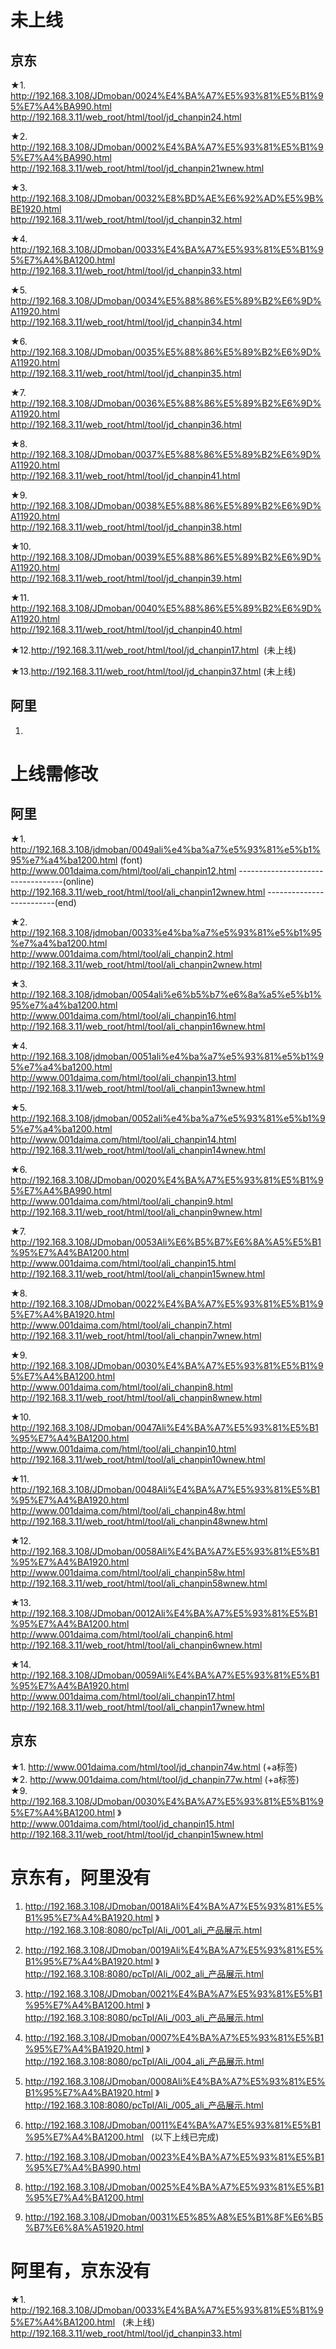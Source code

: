 # 未上线
## 京东
★1. http://192.168.3.108/JDmoban/0024%E4%BA%A7%E5%93%81%E5%B1%95%E7%A4%BA990.html   
http://192.168.3.11/web_root/html/tool/jd_chanpin24.html

★2. http://192.168.3.108/JDmoban/0002%E4%BA%A7%E5%93%81%E5%B1%95%E7%A4%BA990.html  
http://192.168.3.11/web_root/html/tool/jd_chanpin21wnew.html

★3. http://192.168.3.108/JDmoban/0032%E8%BD%AE%E6%92%AD%E5%9B%BE1920.html  
http://192.168.3.11/web_root/html/tool/jd_chanpin32.html

★4. http://192.168.3.108/JDmoban/0033%E4%BA%A7%E5%93%81%E5%B1%95%E7%A4%BA1200.html  
http://192.168.3.11/web_root/html/tool/jd_chanpin33.html

★5. http://192.168.3.108/JDmoban/0034%E5%88%86%E5%89%B2%E6%9D%A11920.html  
http://192.168.3.11/web_root/html/tool/jd_chanpin34.html

★6. http://192.168.3.108/JDmoban/0035%E5%88%86%E5%89%B2%E6%9D%A11920.html  
http://192.168.3.11/web_root/html/tool/jd_chanpin35.html

★7. http://192.168.3.108/JDmoban/0036%E5%88%86%E5%89%B2%E6%9D%A11920.html  
http://192.168.3.11/web_root/html/tool/jd_chanpin36.html

★8. http://192.168.3.108/JDmoban/0037%E5%88%86%E5%89%B2%E6%9D%A11920.html  
http://192.168.3.11/web_root/html/tool/jd_chanpin41.html

★9. http://192.168.3.108/JDmoban/0038%E5%88%86%E5%89%B2%E6%9D%A11920.html  
http://192.168.3.11/web_root/html/tool/jd_chanpin38.html  


★10. http://192.168.3.108/JDmoban/0039%E5%88%86%E5%89%B2%E6%9D%A11920.html  
http://192.168.3.11/web_root/html/tool/jd_chanpin39.html

★11. http://192.168.3.108/JDmoban/0040%E5%88%86%E5%89%B2%E6%9D%A11920.html  
http://192.168.3.11/web_root/html/tool/jd_chanpin40.html  

★12.http://192.168.3.11/web_root/html/tool/jd_chanpin17.html  (未上线)

★13.http://192.168.3.11/web_root/html/tool/jd_chanpin37.html  (未上线)

## 阿里
1. 



# 上线需修改
## 阿里
★1. http://192.168.3.108/jdmoban/0049ali%e4%ba%a7%e5%93%81%e5%b1%95%e7%a4%ba1200.html (font)   http://www.001daima.com/html/tool/ali_chanpin12.html ----------------------------------(online)
http://192.168.3.11/web_root/html/tool/ali_chanpin12wnew.html -------------------------(end)

★2. http://192.168.3.108/jdmoban/0033%e4%ba%a7%e5%93%81%e5%b1%95%e7%a4%ba1200.html   http://www.001daima.com/html/tool/ali_chanpin2.html  
http://192.168.3.11/web_root/html/tool/ali_chanpin2wnew.html

★3. http://192.168.3.108/jdmoban/0054ali%e6%b5%b7%e6%8a%a5%e5%b1%95%e7%a4%ba1200.html   http://www.001daima.com/html/tool/ali_chanpin16.html  
http://192.168.3.11/web_root/html/tool/ali_chanpin16wnew.html

★4. http://192.168.3.108/jdmoban/0051ali%e4%ba%a7%e5%93%81%e5%b1%95%e7%a4%ba1200.html http://www.001daima.com/html/tool/ali_chanpin13.html  
http://192.168.3.11/web_root/html/tool/ali_chanpin13wnew.html

★5. http://192.168.3.108/jdmoban/0052ali%e4%ba%a7%e5%93%81%e5%b1%95%e7%a4%ba1200.html   http://www.001daima.com/html/tool/ali_chanpin14.html  
http://192.168.3.11/web_root/html/tool/ali_chanpin14wnew.html

★6. http://192.168.3.108/JDmoban/0020%E4%BA%A7%E5%93%81%E5%B1%95%E7%A4%BA990.html     http://www.001daima.com/html/tool/ali_chanpin9.html  
http://192.168.3.11/web_root/html/tool/ali_chanpin9wnew.html

★7. http://192.168.3.108/JDmoban/0053Ali%E6%B5%B7%E6%8A%A5%E5%B1%95%E7%A4%BA1200.html   http://www.001daima.com/html/tool/ali_chanpin15.html  
http://192.168.3.11/web_root/html/tool/ali_chanpin15wnew.html  

★8. http://192.168.3.108/JDmoban/0022%E4%BA%A7%E5%93%81%E5%B1%95%E7%A4%BA1920.html     http://www.001daima.com/html/tool/ali_chanpin7.html   
http://192.168.3.11/web_root/html/tool/ali_chanpin7wnew.html

★9. http://192.168.3.108/JDmoban/0030%E4%BA%A7%E5%93%81%E5%B1%95%E7%A4%BA1200.html       http://www.001daima.com/html/tool/ali_chanpin8.html  
http://192.168.3.11/web_root/html/tool/ali_chanpin8wnew.html

★10. http://192.168.3.108/JDmoban/0047Ali%E4%BA%A7%E5%93%81%E5%B1%95%E7%A4%BA1200.html       http://www.001daima.com/html/tool/ali_chanpin10.html  
http://192.168.3.11/web_root/html/tool/ali_chanpin10wnew.html

★11. http://192.168.3.108/JDmoban/0048Ali%E4%BA%A7%E5%93%81%E5%B1%95%E7%A4%BA1920.html       http://www.001daima.com/html/tool/ali_chanpin48w.html  
http://192.168.3.11/web_root/html/tool/ali_chanpin48wnew.html

★12. http://192.168.3.108/JDmoban/0058Ali%E4%BA%A7%E5%93%81%E5%B1%95%E7%A4%BA1920.html     http://www.001daima.com/html/tool/ali_chanpin58w.html  
http://192.168.3.11/web_root/html/tool/ali_chanpin58wnew.html

★13. http://192.168.3.108/JDmoban/0012Ali%E4%BA%A7%E5%93%81%E5%B1%95%E7%A4%BA1200.html       http://www.001daima.com/html/tool/ali_chanpin6.html    
http://192.168.3.11/web_root/html/tool/ali_chanpin6wnew.html

★14. http://192.168.3.108/JDmoban/0059Ali%E4%BA%A7%E5%93%81%E5%B1%95%E7%A4%BA1920.html       http://www.001daima.com/html/tool/ali_chanpin17.html   
http://192.168.3.11/web_root/html/tool/ali_chanpin17wnew.html


## 京东
★1. http://www.001daima.com/html/tool/jd_chanpin74w.html  (+a标签)   
★2. http://www.001daima.com/html/tool/jd_chanpin77w.html  (+a标签)   
★9. http://192.168.3.108/JDmoban/0030%E4%BA%A7%E5%93%81%E5%B1%95%E7%A4%BA1200.html       》   http://www.001daima.com/html/tool/jd_chanpin15.html  
http://192.168.3.11/web_root/html/tool/jd_chanpin15wnew.html

# 京东有，阿里没有
1. http://192.168.3.108/JDmoban/0018Ali%E4%BA%A7%E5%93%81%E5%B1%95%E7%A4%BA1920.html    》   http://192.168.3.108:8080/pcTpl/Ali_/001_ali_产品展示.html
2. http://192.168.3.108/JDmoban/0019Ali%E4%BA%A7%E5%93%81%E5%B1%95%E7%A4%BA1920.html    》   http://192.168.3.108:8080/pcTpl/Ali_/002_ali_产品展示.html
3. http://192.168.3.108/JDmoban/0021%E4%BA%A7%E5%93%81%E5%B1%95%E7%A4%BA1200.html       》   http://192.168.3.108:8080/pcTpl/Ali_/003_ali_产品展示.html
4. http://192.168.3.108/JDmoban/0007%E4%BA%A7%E5%93%81%E5%B1%95%E7%A4%BA1920.html       》   http://192.168.3.108:8080/pcTpl/Ali_/004_ali_产品展示.html
5. http://192.168.3.108/JDmoban/0008Ali%E4%BA%A7%E5%93%81%E5%B1%95%E7%A4%BA1920.html    》   http://192.168.3.108:8080/pcTpl/Ali_/005_ali_产品展示.html  


6. http://192.168.3.108/JDmoban/0011%E4%BA%A7%E5%93%81%E5%B1%95%E7%A4%BA1200.html    (以下上线已完成)
7. http://192.168.3.108/JDmoban/0023%E4%BA%A7%E5%93%81%E5%B1%95%E7%A4%BA990.html
8. http://192.168.3.108/JDmoban/0025%E4%BA%A7%E5%93%81%E5%B1%95%E7%A4%BA1200.html
9. http://192.168.3.108/JDmoban/0031%E5%85%A8%E5%B1%8F%E6%B5%B7%E6%8A%A51920.html

# 阿里有，京东没有
★1. http://192.168.3.108/JDmoban/0033%E4%BA%A7%E5%93%81%E5%B1%95%E7%A4%BA1200.html   (未上线)
http://192.168.3.11/web_root/html/tool/jd_chanpin33.html
